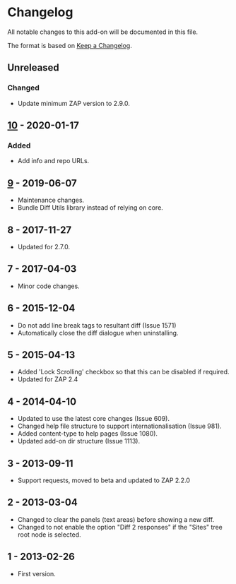 # Changelog
All notable changes to this add-on will be documented in this file.

The format is based on [Keep a Changelog](https://keepachangelog.com/en/1.0.0/).

## Unreleased
### Changed
- Update minimum ZAP version to 2.9.0.

## [10] - 2020-01-17
### Added
- Add info and repo URLs.

## [9] - 2019-06-07

- Maintenance changes.
- Bundle Diff Utils library instead of relying on core.

## 8 - 2017-11-27

- Updated for 2.7.0.

## 7 - 2017-04-03

- Minor code changes.

## 6 - 2015-12-04

- Do not add line break tags to resultant diff (Issue 1571)
- Automatically close the diff dialogue when uninstalling.

## 5 - 2015-04-13

- Added 'Lock Scrolling' checkbox so that this can be disabled if required.
- Updated for ZAP 2.4

## 4 - 2014-04-10

- Updated to use the latest core changes (Issue 609).
- Changed help file structure to support internationalisation (Issue 981).
- Added content-type to help pages (Issue 1080).
- Updated add-on dir structure (Issue 1113).

## 3 - 2013-09-11

- Support requests, moved to beta and updated to ZAP 2.2.0

## 2 - 2013-03-04

- Changed to clear the panels (text areas) before showing a new diff.
- Changed to not enable the option "Diff 2 responses" if the "Sites" tree root node is selected.

## 1 - 2013-02-26

- First version.

[10]: https://github.com/zaproxy/zap-extensions/releases/diff-v10
[9]: https://github.com/zaproxy/zap-extensions/releases/diff-v9
